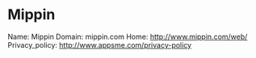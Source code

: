 
# Mippin

Name: Mippin
Domain: mippin.com
Home: http://www.mippin.com/web/
Privacy_policy: http://www.appsme.com/privacy-policy
